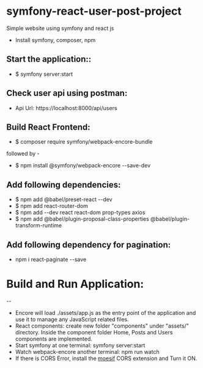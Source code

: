 # symfony-react-user-post-project
Simple website using symfony and react js

- Install symfony, composer, npm

Start the application::
--
- $ symfony server:start

Check user api using postman:
--
- Api Url: https://localhost:8000/api/users

Build React Frontend:
--
- $ composer require symfony/webpack-encore-bundle

followed by - 

- $ npm install @symfony/webpack-encore --save-dev

Add following dependencies:
--
- $ npm add @babel/preset-react --dev
- $ npm add react-router-dom
- $ npm add --dev react react-dom prop-types axios
- $ npm add @babel/plugin-proposal-class-properties @babel/plugin-transform-runtime

Add following dependency for pagination:
--
- npm i react-paginate --save


# Build and Run Application:
--
- Encore will load ./assets/app.js as the entry point of the application and use it to manage any JavaScript related files.
- React components: create new folder "components" under "assets/" directory. Inside the component folder Home, Posts and Users components are implemented.
- Start symfony at one terminal: symfony server:start
- Watch webpack-encore another terminal: npm run watch
- If there is CORS Error, install the [moesif](https://chrome.google.com/webstore/detail/moesif-origin-cors-change/digfbfaphojjndkpccljibejjbppifbc/related?hl=en-US)  CORS extension and Turn it ON.
